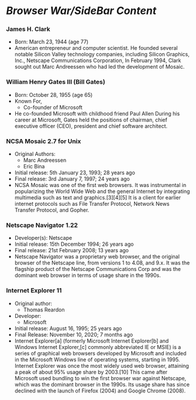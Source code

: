 # **_Browser War/SideBar Content_**

### James H. Clark
* Born: March 23, 1944 (age 77)
* American entrepreneur and computer scientist. He founded several notable Silicon Valley technology companies, including Silicon Graphics, Inc., Netscape Communications Corporation, In February 1994, Clark sought out Marc Andreessen who had led the development of Mosaic.

### William Henry Gates III (Bill Gates)
* Born: October 28, 1955 (age 65)
* Known For,
  * Co-founder of Microsoft
* He co-founded Microsoft with childhood friend Paul Allen During his career at Microsoft, Gates held the positions of chairman, chief executive officer (CEO), president and chief software architect. 

### NCSA Mosaic 2.7 for Unix
* Original Authors:
  * Marc Andreessen
  * Eric Bina
* Initial release:	5th January 23, 1993; 28 years ago
* Final release: 3rd January 7, 1997; 24 years ago
* NCSA Mosaic was one of the first web browsers. It was instrumental in popularizing the World Wide Web and the general Internet by integrating multimedia such as text and graphics.[3][4][5] It is a client for earlier internet protocols such as File Transfer Protocol, Network News Transfer Protocol, and Gopher.

### Netscape Navigator 1.22
* Developer(s): Netscape
* Initial release:	15th December 1994; 26 years ago
* Final release: 21st February 2008; 13 years ago
* Netscape Navigator was a proprietary web browser, and the original browser of the Netscape line, from versions 1 to 4.08, and 9.x. It was the flagship product of the Netscape Communications Corp and was the dominant web browser in terms of usage share in the 1990s.

### Internet Explorer 11
* Original author:
  * Thomas Reardon
* Developer:
  * Microsoft
* Initial release: August 16, 1995; 25 years ago
* Final Release: November 10, 2020; 7 months ago
* Internet Explorer[a] (formerly Microsoft Internet Explorer[b] and Windows Internet Explorer,[c] commonly abbreviated IE or MSIE) is a series of graphical web browsers developed by Microsoft and included in the Microsoft Windows line of operating systems, starting in 1995. Internet Explorer was once the most widely used web browser, attaining a peak of about 95% usage share by 2003.[10] This came after Microsoft used bundling to win the first browser war against Netscape, which was the dominant browser in the 1990s. Its usage share has since declined with the launch of Firefox (2004) and Google Chrome (2008).
